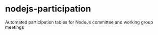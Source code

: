 # nodejs-participation
Automated participation tables for NodeJs committee and working group meetings 
